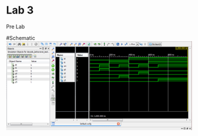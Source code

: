 Lab 3
==========

Pre Lab

#Schematic
![Alt Text](https://github.com/RyanRedhead/CE2/blob/master/CE2_1/Behavioral%20Testbench.PNG?raw=true)
